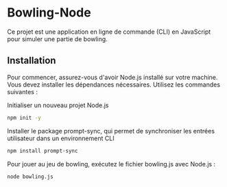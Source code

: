 # Bowling-Node

Ce projet est une application en ligne de commande (CLI) en JavaScript pour simuler une partie de bowling.

## Installation

Pour commencer, assurez-vous d'avoir Node.js installé sur votre machine.
Vous devez installer les dépendances nécessaires. Utilisez les commandes suivantes :

Initialiser un nouveau projet Node.js
```bash
npm init -y
```

Installer le package prompt-sync, qui permet de synchroniser les entrées utilisateur dans un environnement CLI
```bash
npm install prompt-sync
```

Pour jouer au jeu de bowling, exécutez le fichier bowling.js avec Node.js :

```sh
node bowling.js
```
